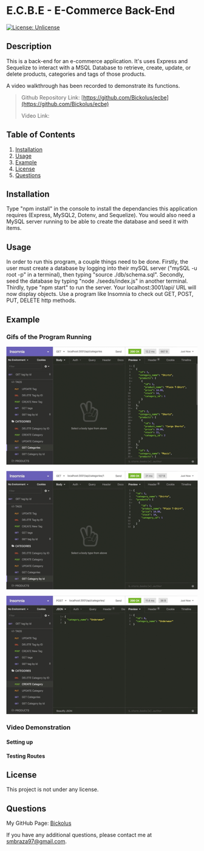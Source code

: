 # E.C.B.E - E-Commerce Back-End

[![License: Unlicense](https://img.shields.io/badge/license-Unlicense-blue.svg)](http://unlicense.org/)

## Description

This is a back-end for an e-commerce application. It's uses Express and Sequelize to interact with a MSQL Database to retrieve, create, update, or delete products, categories and tags of those products.

A video walkthrough has been recorded to demonstrate its functions. 

> Github Repository Link: [https://github.com/Bickolus/ecbe](https://github.com/Bickolus/ecbe)
>
> Video Link: 

## Table of Contents

1. [Installation](#installation)
2. [Usage](#usage)
3. [Example](#example)
4. [License](#license)
5. [Questions](#questions)

## Installation

Type "npm install" in the console to install the dependancies this application requires (Express, MySQL2, Dotenv, and Sequelize). You would also need a MySQL server running to be able to create the database and seed it with items. 

## Usage

In order to run this program, a couple things need to be done. Firstly, the user must create a database by logging into their mySQL server ("mySQL -u root -p" in a terminal), then typing "source ./db/schema.sql". Secondly, seed the database by typing "node ./seeds/index.js" in another terminal. Thirdly, type "npm start" to run the server. Your localhost:3001/api/ URL will now display objects. Use a program like Insomnia to check out GET, POST, PUT, DELETE http methods.

## Example

### Gifs of the Program Running

![Gif of TETA running](./images/ecbe-demo-01.gif)

![Gif of TETA running](./images/ecbe-demo-02.gif)

![Gif of TETA running](./images/ecbe-demo-03.gif)

### Video Demonstration

#### Setting up



#### Testing Routes



## License

This project is not under any license.

## Questions

My GitHub Page: [Bickolus](https://github.com/Bickolus)

If you have any additional questions, please contact me at smbraza97@gmail.com.
